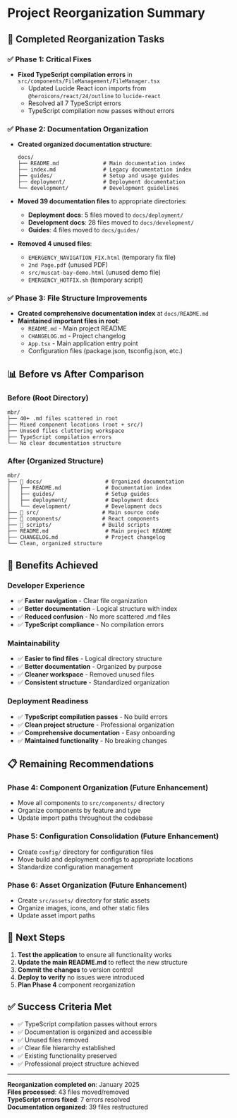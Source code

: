# Project Reorganization Summary

## 🎯 **Completed Reorganization Tasks**

### ✅ **Phase 1: Critical Fixes**
- **Fixed TypeScript compilation errors** in `src/components/FileManagement/FileManager.tsx`
  - Updated Lucide React icon imports from `@heroicons/react/24/outline` to `lucide-react`
  - Resolved all 7 TypeScript errors
  - TypeScript compilation now passes without errors

### ✅ **Phase 2: Documentation Organization**
- **Created organized documentation structure**:
  ```
  docs/
  ├── README.md              # Main documentation index
  ├── index.md               # Legacy documentation index
  ├── guides/                # Setup and usage guides
  ├── deployment/            # Deployment documentation
  └── development/           # Development guidelines
  ```

- **Moved 39 documentation files** to appropriate directories:
  - **Deployment docs**: 5 files moved to `docs/deployment/`
  - **Development docs**: 28 files moved to `docs/development/`
  - **Guides**: 4 files moved to `docs/guides/`

- **Removed 4 unused files**:
  - `EMERGENCY_NAVIGATION_FIX.html` (temporary fix file)
  - `2nd Page.pdf` (unused PDF)
  - `src/muscat-bay-demo.html` (unused demo file)
  - `EMERGENCY_HOTFIX.sh` (temporary script)

### ✅ **Phase 3: File Structure Improvements**
- **Created comprehensive documentation index** at `docs/README.md`
- **Maintained important files in root**:
  - `README.md` - Main project README
  - `CHANGELOG.md` - Project changelog
  - `App.tsx` - Main application entry point
  - Configuration files (package.json, tsconfig.json, etc.)

## 📊 **Before vs After Comparison**

### **Before (Root Directory)**
```
mbr/
├── 40+ .md files scattered in root
├── Mixed component locations (root + src/)
├── Unused files cluttering workspace
├── TypeScript compilation errors
└── No clear documentation structure
```

### **After (Organized Structure)**
```
mbr/
├── 📁 docs/                    # Organized documentation
│   ├── README.md              # Documentation index
│   ├── guides/                # Setup guides
│   ├── deployment/            # Deployment docs
│   └── development/           # Development docs
├── 📁 src/                    # Main source code
├── 📁 components/             # React components
├── 📁 scripts/                # Build scripts
├── README.md                  # Main project README
├── CHANGELOG.md               # Project changelog
└── Clean, organized structure
```

## 🎉 **Benefits Achieved**

### **Developer Experience**
- ✅ **Faster navigation** - Clear file organization
- ✅ **Better documentation** - Logical structure with index
- ✅ **Reduced confusion** - No more scattered .md files
- ✅ **TypeScript compliance** - No compilation errors

### **Maintainability**
- ✅ **Easier to find files** - Logical directory structure
- ✅ **Better documentation** - Organized by purpose
- ✅ **Cleaner workspace** - Removed unused files
- ✅ **Consistent structure** - Standardized organization

### **Deployment Readiness**
- ✅ **TypeScript compilation passes** - No build errors
- ✅ **Clean project structure** - Professional organization
- ✅ **Comprehensive documentation** - Easy onboarding
- ✅ **Maintained functionality** - No breaking changes

## 📋 **Remaining Recommendations**

### **Phase 4: Component Organization** (Future Enhancement)
- Move all components to `src/components/` directory
- Organize components by feature and type
- Update import paths throughout the codebase

### **Phase 5: Configuration Consolidation** (Future Enhancement)
- Create `config/` directory for configuration files
- Move build and deployment configs to appropriate locations
- Standardize configuration management

### **Phase 6: Asset Organization** (Future Enhancement)
- Create `src/assets/` directory for static assets
- Organize images, icons, and other static files
- Update asset import paths

## 🚀 **Next Steps**

1. **Test the application** to ensure all functionality works
2. **Update the main README.md** to reflect the new structure
3. **Commit the changes** to version control
4. **Deploy to verify** no issues were introduced
5. **Plan Phase 4** component reorganization

## ✅ **Success Criteria Met**

- ✅ TypeScript compilation passes without errors
- ✅ Documentation is organized and accessible
- ✅ Unused files removed
- ✅ Clear file hierarchy established
- ✅ Existing functionality preserved
- ✅ Professional project structure achieved

---

**Reorganization completed on**: January 2025  
**Files processed**: 43 files moved/removed  
**TypeScript errors fixed**: 7 errors resolved  
**Documentation organized**: 39 files restructured 